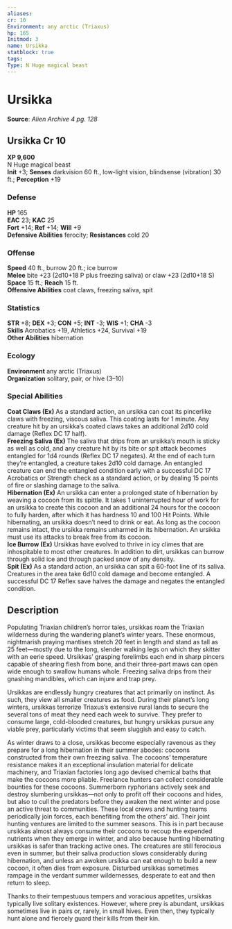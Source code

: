 ```yaml
---
aliases: 
cr: 10
Environment: any arctic (Triaxus)
hp: 165
Initmod: 3
name: Ursikka
statblock: true
tags: 
Type: N Huge magical beast
---
```


# Ursikka

**Source**:  _Alien Archive 4 pg. 128_

## Ursikka Cr 10

**XP 9,600**  
N Huge magical beast  
**Init** +3; **Senses** darkvision 60 ft., low-light vision, blindsense (vibration) 30 ft.; **Perception** +19  

### Defense

**HP** 165  
**EAC** 23; **KAC** 25  
**Fort** +14; **Ref** +14; **Will** +9  
**Defensive Abilities** ferocity; **Resistances** cold 20  

### Offense

**Speed** 40 ft., burrow 20 ft.; ice burrow  
**Melee** bite +23 (2d10+18 P plus freezing saliva) or claw +23 (2d10+18 S)  
**Space** 15 ft.; **Reach** 15 ft.  
**Offensive Abilities** coat claws, freezing saliva, spit

### Statistics

**STR** +8; **DEX** +3; **CON** +5; **INT** -3; **WIS** +1; **CHA** -3  
**Skills** Acrobatics +19, Athletics +24, Survival +19  
**Other Abilities** hibernation

### Ecology

**Environment** any arctic (Triaxus)  
**Organization** solitary, pair, or hive (3–10)

### Special Abilities

**Coat Claws (Ex)** As a standard action, an ursikka can coat its pincerlike claws with freezing, viscous saliva. This coating lasts for 1 minute. Any creature hit by an ursikka’s coated claws takes an additional 2d10 cold damage (Reflex DC 17 half).  
**Freezing Saliva (Ex)** The saliva that drips from an ursikka’s mouth is sticky as well as cold, and any creature hit by its bite or spit attack becomes entangled for 1d4 rounds (Reflex DC 17 negates). At the end of each turn they’re entangled, a creature takes 2d10 cold damage. An entangled creature can end the entangled condition early with a successful DC 17 Acrobatics or Strength check as a standard action, or by dealing 15 points of fire or slashing damage to the saliva.  
**Hibernation (Ex)** An ursikka can enter a prolonged state of hibernation by weaving a cocoon from its spittle. It takes 1 uninterrupted hour of work for an ursikka to create this cocoon and an additional 24 hours for the cocoon to fully harden, after which it has hardness 10 and 100 Hit Points. While hibernating, an ursikka doesn’t need to drink or eat. As long as the cocoon remains intact, the ursikka remains unharmed in its hibernation. An ursikka must use its attacks to break free from its cocoon.  
**Ice Burrow (Ex)** Ursikkas have evolved to thrive in icy climes that are inhospitable to most other creatures. In addition to dirt, ursikkas can burrow through solid ice and through packed snow of any density.  
**Spit (Ex)** As a standard action, an ursikka can spit a 60-foot line of its saliva. Creatures in the area take 6d10 cold damage and become entangled. A successful DC 17 Reflex save halves the damage and negates the entangled condition.

## Description

Populating Triaxian children’s horror tales, ursikkas roam the Triaxian wilderness during the wandering planet’s winter years. These enormous, nightmarish praying mantises stretch 20 feet in length and stand as tall as 25 feet—mostly due to the long, slender walking legs on which they skitter with an eerie speed. Ursikkas’ grasping forelimbs each end in sharp pincers capable of shearing flesh from bone, and their three-part maws can open wide enough to swallow humans whole. Freezing saliva drips from their gnashing mandibles, which can injure and trap prey.

Ursikkas are endlessly hungry creatures that act primarily on instinct. As such, they view all smaller creatures as food. During their planet’s long winters, ursikkas terrorize Triaxus’s extensive rural lands to secure the several tons of meat they need each week to survive. They prefer to consume large, cold-blooded creatures, but hungry ursikkas pursue any viable prey, particularly victims that seem sluggish and easy to catch.

As winter draws to a close, ursikkas become especially ravenous as they prepare for a long hibernation in their summer abodes: cocoons constructed from their own freezing saliva. The cocoons’ temperature resistance makes it an exceptional insulation material for delicate machinery, and Triaxian factories long ago devised chemical baths that make the cocoons more pliable. Freelance hunters can collect considerable bounties for these cocoons. Summerborn ryphorians actively seek and destroy slumbering ursikkas—not only to profit off their cocoons and hides, but also to cull the predators before they awaken the next winter and pose an active threat to communities. These local crews and hunting teams periodically join forces, each benefiting from the others’ aid. Their joint hunting ventures are limited to the summer seasons. This is in part because ursikkas almost always consume their cocoons to recoup the expended nutrients when they emerge in winter, and also because hunting hibernating ursikkas is safer than tracking active ones. The creatures are still ferocious even in summer, but their saliva production slows considerably during hibernation, and unless an awoken ursikka can eat enough to build a new cocoon, it often dies from exposure. Disturbed ursikkas sometimes rampage in the verdant summer wildernesses, desperate to eat and then return to sleep.

Thanks to their tempestuous tempers and voracious appetites, ursikkas typically live solitary existences. However, where prey is abundant, ursikkas sometimes live in pairs or, rarely, in small hives. Even then, they typically hunt alone and fiercely guard their kills from their kin.
